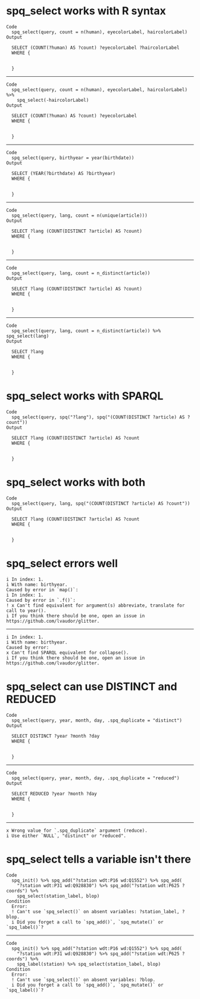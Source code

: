 # spq_select works with R syntax

    Code
      spq_select(query, count = n(human), eyecolorLabel, haircolorLabel)
    Output
      
      SELECT (COUNT(?human) AS ?count) ?eyecolorLabel ?haircolorLabel
      WHERE {
      
      
      }
      

---

    Code
      spq_select(query, count = n(human), eyecolorLabel, haircolorLabel) %>%
        spq_select(-haircolorLabel)
    Output
      
      SELECT (COUNT(?human) AS ?count) ?eyecolorLabel
      WHERE {
      
      
      }
      

---

    Code
      spq_select(query, birthyear = year(birthdate))
    Output
      
      SELECT (YEAR(?birthdate) AS ?birthyear)
      WHERE {
      
      
      }
      

---

    Code
      spq_select(query, lang, count = n(unique(article)))
    Output
      
      SELECT ?lang (COUNT(DISTINCT ?article) AS ?count)
      WHERE {
      
      
      }
      

---

    Code
      spq_select(query, lang, count = n_distinct(article))
    Output
      
      SELECT ?lang (COUNT(DISTINCT ?article) AS ?count)
      WHERE {
      
      
      }
      

---

    Code
      spq_select(query, lang, count = n_distinct(article)) %>% spq_select(lang)
    Output
      
      SELECT ?lang
      WHERE {
      
      
      }
      

# spq_select works with SPARQL

    Code
      spq_select(query, spq("?lang"), spq("(COUNT(DISTINCT ?article) AS ?count"))
    Output
      
      SELECT ?lang (COUNT(DISTINCT ?article) AS ?count
      WHERE {
      
      
      }
      

# spq_select works with both

    Code
      spq_select(query, lang, spq("(COUNT(DISTINCT ?article) AS ?count"))
    Output
      
      SELECT ?lang (COUNT(DISTINCT ?article) AS ?count
      WHERE {
      
      
      }
      

# spq_select errors well

    i In index: 1.
    i With name: birthyear.
    Caused by error in `map()`:
    i In index: 1.
    Caused by error in `.f()`:
    ! x Can't find equivalent for argument(s) abbreviate, translate for call to year().
    i If you think there should be one, open an issue in https://github.com/lvaudor/glitter.

---

    i In index: 1.
    i With name: birthyear.
    Caused by error:
    x Can't find SPARQL equivalent for collapse().
    i If you think there should be one, open an issue in https://github.com/lvaudor/glitter.

# spq_select can use DISTINCT and REDUCED

    Code
      spq_select(query, year, month, day, .spq_duplicate = "distinct")
    Output
      
      SELECT DISTINCT ?year ?month ?day
      WHERE {
      
      
      }
      

---

    Code
      spq_select(query, year, month, day, .spq_duplicate = "reduced")
    Output
      
      SELECT REDUCED ?year ?month ?day
      WHERE {
      
      
      }
      

---

    x Wrong value for `.spq_duplicate` argument (reduce).
    i Use either `NULL`, "distinct" or "reduced".

# spq_select tells a variable isn't there

    Code
      spq_init() %>% spq_add("?station wdt:P16 wd:Q1552") %>% spq_add(
        "?station wdt:P31 wd:Q928830") %>% spq_add("?station wdt:P625 ?coords") %>%
        spq_select(station_label, blop)
    Condition
      Error:
      ! Can't use `spq_select()` on absent variables: ?station_label, ?blop.
      i Did you forget a call to `spq_add()`, `spq_mutate()` or `spq_label()`?

---

    Code
      spq_init() %>% spq_add("?station wdt:P16 wd:Q1552") %>% spq_add(
        "?station wdt:P31 wd:Q928830") %>% spq_add("?station wdt:P625 ?coords") %>%
        spq_label(station) %>% spq_select(station_label, blop)
    Condition
      Error:
      ! Can't use `spq_select()` on absent variables: ?blop.
      i Did you forget a call to `spq_add()`, `spq_mutate()` or `spq_label()`?

